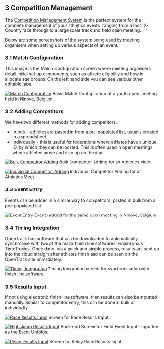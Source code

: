 	
## __3__ Competition Management

The <a href="/product/comnpetition-management.html">Competition Management System</a> is the perfect system for the complete management of your athletics events, ranging from a local X-Country race through to a large scale track and field open meeting. 

Below are some screenshots of the system being used by meeting organisers when setting up various aspects of an event. 

### 3.1 Match Configuration

This image is the Match Configuration screen where meeting organisers detail initial set up components, such as athlete eligibility and how to allocate age groups. On the left hand side you can see various other editable tabs. 

[![Match Configuration](http://file.opentrack.run/productimages/competition/ipad/ipad%20images/match_con_ipad_black_landscape.png)](http://file.opentrack.run/productimages/competition/ipad/ipad%20images/match_con_ipad_black_landscape.png)
Basic Match Configuration of a youth open meeting held in Ninove, Belgium.

### 3.2 Adding Competitors

We have two different methods for adding competitors. 

* In bulk - athletes are pasted in from a pre-populated list, usually created in a spreadsheet
* Individually - this is useful for federations where athletes have a unique ID, by which they can be located. This is often used in open meetings where athletes arrive and sign up on the day. 

[![Bulk Competitor Adding](http://file.opentrack.run/productimages/competition/ipad/ipad%20images/competitor_bulk_adding_ipad_black_landscape.png)](http://file.opentrack.run/productimages/competition/ipad/ipad%20images/competitor_bulk_adding_ipad_black_landscape.png)
Bulk Competitor Adding for an Athletics Meet.

[![Individual Competitor Adding](http://file.opentrack.run/productimages/competition/ipad/ipad%20images/competitor_adding_ipad_black_landscape.png)](http://file.opentrack.run/productimages/competition/ipad/ipad%20images/competitor_adding_ipad_black_landscape.png)
Individual Competitor Adding for an Athletics Meet.

### 3.3 Event Entry

Events can be added in a similar way to competitors; pasted in bulk from a pre-populated list. 

[![Event Entry](http://file.opentrack.run/productimages/competition/ipad/ipad%20images/event_entry_list_ipad_black_landscape.png)](http://file.opentrack.run/productimages/competition/ipad/ipad%20images/event_entry_list_ipad_black_landscape.png)
Events added for the same open meeting in Ninove, Belgium.

### 3.4 Timing Integration

OpenTrack has software that can be downloaded to automatically synchronise with two of the major finish line softwares; FinishLynx & TimeTronics. Once done, via a quick and simple process, results are sent up into the cloud straight after athletes finish and can be seen on the OpenTrack site immediately. 

[![Timing Integration](http://file.opentrack.run/productimages/competition/ipad/ipad%20images/timing_integration_ipad_black_landscape.png)](http://file.opentrack.run/productimages/competition/ipad/ipad%20images/timing_integration_ipad_black_landscape.png)
Timing Integration screen for synchronisation with finish line software. 

### 3.5 Results Input

If not using electronic finish line software, then results can also be inputted manually. Similar to competitor entry, this can be done in bulk or individually. 

[![Race Results Input](http://file.opentrack.run/productimages/competition/ipad/ipad%20images/race_results_input_ipad_black_landscape.png)](http://file.opentrack.run/productimages/competition/ipad/ipad%20images/race_results_input_ipad_black_landscape.png)
Screen for Race Results Input. 

[![High Jump Results Input](http://file.opentrack.run/productimages/competition/ipad/ipad%20images/high_jump_input_ipad_black_landscape.png)](http://file.opentrack.run/productimages/competition/ipad/ipad%20images/high_jump_input_ipad_black_landscape.png)
Back-end Screen for Field Event Input - Inputted as the Event Unfolds. 

[![Relay Results Input](http://file.opentrack.run/productimages/competition/ipad/ipad%20images/relay_result_input_ipad_black_landscape.png)](http://file.opentrack.run/productimages/competition/ipad/ipad%20images/relay_result_input_ipad_black_landscape.png)
Screen for Relay Race Results Input. 
